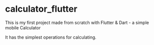 # calculator_flutter

This is my first project made from scratch with Flutter & Dart - a simple mobile Calculator

It has the simplest operations for calculating.
